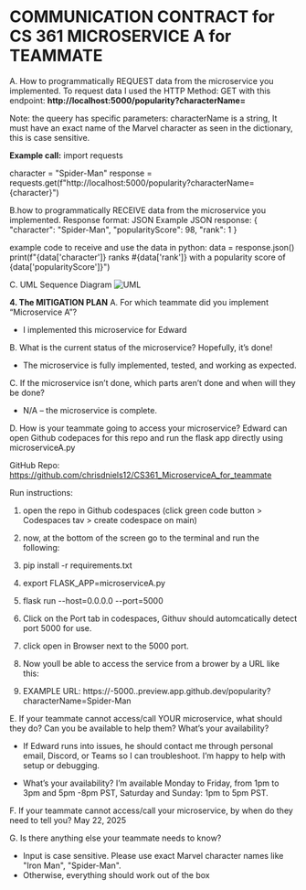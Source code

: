 # COMMUNICATION CONTRACT for CS 361 MICROSERVICE A for TEAMMATE

A. How to programmatically REQUEST data from the microservice you implemented. 
To request data I used the HTTP Method: GET
with this endpoint:
**http://localhost:5000/popularity?characterName=<CharacterName>**

Note: the queery has specific parameters: 
characterName is a string, It must have an exact name of the Marvel character as seen in the dictionary, this is case sensitive.

**Example call:**
import requests

character = "Spider-Man"
response = requests.get(f"http://localhost:5000/popularity?characterName={character}")

B.how to programmatically RECEIVE data from the microservice you implemented.
Response format: JSON
Example JSON response:
{
  "character": "Spider-Man",
  "popularityScore": 98,
  "rank": 1
}

example code to receive and use the data in python:
data = response.json()
print(f"{data['character']} ranks #{data['rank']} with a popularity score of {data['popularityScore']}")

C. UML Sequence Diagram
![UML](https://github.com/user-attachments/assets/b0a17fb4-3594-46da-b00b-037873b5343e)

**4. The MITIGATION PLAN**
A. For which teammate did you implement “Microservice A”?
- I implemented this microservice for Edward

B. What is the current status of the microservice? Hopefully, it’s done!
- The microservice is fully implemented, tested, and working as expected.

C. If the microservice isn’t done, which parts aren’t done and when will they be done?
- N/A – the microservice is complete.

D. How is your teammate going to access your microservice?
Edward can open Github codepaces for this repo and run the flask app directly using microserviceA.py

GitHub Repo: https://github.com/chrisdniels12/CS361_MicroserviceA_for_teammate

Run instructions:
1.   open the repo in Github codespaces (click green code button > Codespaces tav > create codespace on main)
2.   now, at the bottom of the screen go to the terminal and run the following:
3.   pip install -r requirements.txt
4.   export FLASK_APP=microserviceA.py
5.   flask run --host=0.0.0.0 --port=5000

6.   Click on the Port tab in codespaces, Githuv should automcatically detect port 5000 for use.
7.   click open in Browser next to the 5000 port.
8.   Now youll be able to access the service from a brower by a URL like this:
9.   EXAMPLE URL: https://<your-username>-5000.<unique-id>.preview.app.github.dev/popularity?characterName=Spider-Man

E. If your teammate cannot access/call YOUR microservice, what should they do? Can you be available to help them? What’s your availability?

- If Edward runs into issues, he should contact me through personal email, Discord, or Teams so I can troubleshoot. I’m happy to help with setup or debugging.

-  What’s your availability?
I’m available Monday to Friday, from 1pm to 3pm and 5pm -8pm PST, Saturday and Sunday: 1pm to 5pm PST.


F. If your teammate cannot access/call your microservice, by when do they need to tell you?
May 22, 2025

G. Is there anything else your teammate needs to know?
- Input is case sensitive. Please use exact Marvel character names like "Iron Man", "Spider-Man".
- Otherwise, everything should work out of the box

